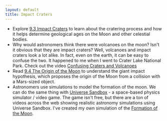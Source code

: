 ```yaml
---
layout: default
title: Impact Craters
---
```


- Explore [9.3 Impact Craters](https://openstax.org/books/astronomy-2e/pages/9-3-impact-craters) to learn about the cratering process and how it helps determine geological ages on the Moon and other celestial bodies.
- Why would astronomers think there were volcanoes on the moon? Isn't it obvious that they are impact craters? Well, volcanoes and impact craters look a lot alike. In fact, even on the earth, it can be easy to confuse the two. It happened to me when I went to Crater Lake National Park. Check out the video [Confusing Craters and Volcanoes](https://youtu.be/rF0qy-ETu8g)
- Read [9.4 The Origin of the Moon](https://openstax.org/books/astronomy-2e/pages/9-4-the-origin-of-the-moon) to understand the giant impact hypothesis, which proposes the origin of the Moon from a collision with a Mars-sized object.
- Astronomers use simulations to model the formation of the moon. We can do the same thing with [Universe Sandbox](https://universesandbox.com/) - a space-based physics simulator / video game. The game isn't free, but there are a ton of videos across the web showing realistic astronomy simulations using Universe Sandbox. I've created my own simulation of the [Formation of the Moon](https://youtu.be/PbftrTKcReg).  
